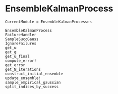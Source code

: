 # EnsembleKalmanProcess

```@meta
CurrentModule = EnsembleKalmanProcesses
```

```@docs
EnsembleKalmanProcess
FailureHandler
SampleSuccGauss
IgnoreFailures
get_u
get_g
get_u_final
compute_error!
get_error
get_N_iterations
construct_initial_ensemble
update_ensemble!
sample_empirical_gaussian
split_indices_by_success
```




